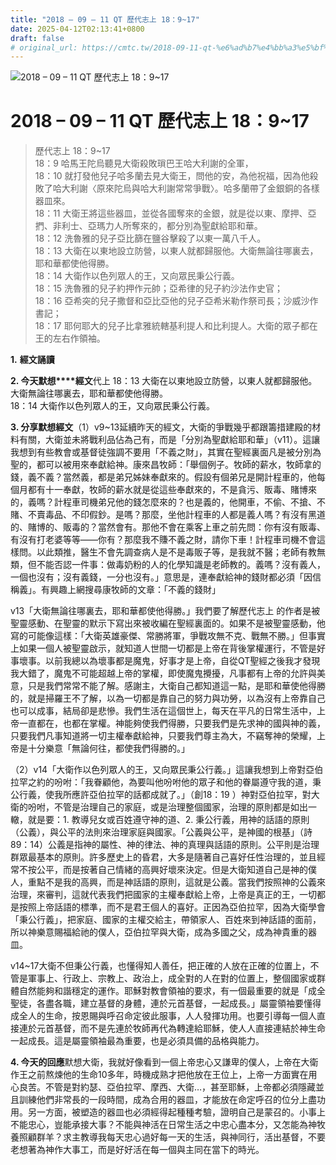 ```yaml
---
title: "2018 – 09 – 11 QT 歷代志上 18：9~17"
date: 2025-04-12T02:13:41+0800
draft: false
# original_url: https://cmtc.tw/2018-09-11-qt-%e6%ad%b7%e4%bb%a3%e5%bf%97%e4%b8%8a-18%ef%bc%9a917
---
```


![2018 – 09 – 11 QT 歷代志上 18：9\~17](/images/qt.jpg   "2018 – 09 – 11 QT 歷代志上 18：9\~17")

# 2018 – 09 – 11 QT 歷代志上 18：9\~17

> 歷代志上 18：9\~17  
> 18：9 哈馬王陀烏聽見大衛殺敗瑣巴王哈大利謝的全軍，  
> 18：10 就打發他兒子哈多蘭去見大衛王，問他的安，為他祝福，因為他殺敗了哈大利謝〈原來陀烏與哈大利謝常常爭戰〉。哈多蘭帶了金銀銅的各樣器皿來。  
> 18：11 大衛王將這些器皿，並從各國奪來的金銀，就是從以東、摩押、亞捫、非利士、亞瑪力人所奪來的，都分別為聖獻給耶和華。  
> 18：12 洗魯雅的兒子亞比篩在鹽谷擊殺了以東一萬八千人。  
> 18：13 大衛在以東地設立防營，以東人就都歸服他。大衛無論往哪裏去，耶和華都使他得勝。  
> 18：14 大衛作以色列眾人的王，又向眾民秉公行義。  
> 18：15 洗魯雅的兒子約押作元帥；亞希律的兒子約沙法作史官；  
> 18：16 亞希突的兒子撒督和亞比亞他的兒子亞希米勒作祭司長；沙威沙作書記；  
> 18：17 耶何耶大的兒子比拿雅統轄基利提人和比利提人。大衛的眾子都在王的左右作領袖。

**1.** **經文誦讀**

**2. 今天默想****經文**代上 18：13 大衛在以東地設立防營，以東人就都歸服他。大衛無論往哪裏去，耶和華都使他得勝。  
18：14 大衛作以色列眾人的王，又向眾民秉公行義。

**3. 分享默想經文**（1）v9\~13延續昨天的經文，大衛的爭戰幾乎都跟籌措建殿的材料有關，大衛並未將戰利品佔為己有，而是「分別為聖獻給耶和華」（v11）。這讓我想到有些教會或基督徒強調不要用「不義之財」，其實在聖經裏面凡是被分別為聖的，都可以被用來奉獻給神。康來昌牧師：「舉個例子。牧師的薪水，牧師拿的錢，義不義？當然義，都是弟兄姊妹奉獻來的。假設有個弟兄是開計程車的，他每個月都有十一奉獻，牧師的薪水就是從這些奉獻來的，不是貪污、販毒、賭博來的，義嗎？計程車司機弟兄他的錢怎麼來的？也是義的，他開車，不偷、不搶、不賭、不賣毒品、不印假鈔。是嗎？那麼，坐他計程車的人都是義人嗎？有沒有黑道的、賭博的、販毒的？當然會有。那他不會在乘客上車之前先問：你有沒有販毒、有沒有打老婆等等——你有？那麼我不賺不義之財，請你下車！計程車司機不會這樣問。以此類推，醫生不會先調查病人是不是毒販子等，是我就不醫；老師有教無類，但不能否認一件事：做毒奶粉的人的化學知識是老師教的。義嗎？沒有義人，一個也沒有；沒有義錢，一分也沒有。」意思是，連奉獻給神的錢財都必須「因信稱義」。有興趣上網搜尋康牧師的文章：「不義的錢財」

v13「大衛無論往哪裏去，耶和華都使他得勝。」我們要了解歷代志上 的作者是被聖靈感動、在聖靈的默示下寫出來被收編在聖經裏面的。如果不是被聖靈感動，他寫的可能像這樣：「大衛英雄豪傑、常勝將軍，爭戰攻無不克、戰無不勝。」但事實上如果一個人被聖靈啟示，就知道人世間一切都是上帝在背後掌權運行，不管是好事壞事。以前我總以為壞事都是魔鬼，好事才是上帝，自從QT聖經之後我才發現我大錯了，魔鬼不可能超越上帝的掌權，即使魔鬼攪擾，凡事都有上帝的允許與美意，只是我們常常不能了解。感謝主，大衛自己都知道這一點，是耶和華使他得勝的，就是掃羅王不了解，以為一切都是靠自己的努力與功勞，以為沒有上帝靠自己也可以成事，結局卻是悲慘。我們生活在這個世上，每天在平凡的日常生活中，上帝一直都在，也都在掌權。神能夠使我們得勝，只要我們是先求神的國與神的義，只要我們凡事知道將一切主權奉獻給神，只要我們尊主為大，不竊奪神的榮耀，上帝是十分樂意「無論何往，都使我們得勝的。」

（2）v14「大衛作以色列眾人的王，又向眾民秉公行義。」這讓我想到上帝對亞伯拉罕之約的吩咐：「我眷顧他，為要叫他吩咐他的眾子和他的眷屬遵守我的道，秉公行義，使我所應許亞伯拉罕的話都成就了。」（創18：19 ）神對亞伯拉罕，對大衛的吩咐，不管是治理自己的家庭，或是治理整個國家，治理的原則都是如出一轍，就是要：1. 教導兒女或百姓遵守神的道、2. 秉公行義，用神的話語的原則（公義），與公平的法則來治理家庭與國家。「公義與公平，是神國的根基」（詩89：14）公義是指神的屬性、神的律法、神的真理與話語的原則。公平則是治理群眾最基本的原則。許多歷史上的昏君，大多是隨著自己喜好任性治理的，並且經常不按公平，而是按著自己情緒的高興好壞來決定。但是大衛知道自己是神的僕人，重點不是我的高興，而是神話語的原則，這就是公義。當我們按照神的公義來治理，來審判，這就代表我們把國家的主權奉獻給上帝，上帝是真正的王，一切都是按照上帝話語的標準，而不是君王個人的喜好。正因為亞伯拉罕，因為大衛學會「秉公行義」，把家庭、國家的主權交給主，帶領家人、百姓來到神話語的面前，所以神樂意賜福給祂的僕人，亞伯拉罕與大衛，成為多國之父，成為神貴重的器皿。

v14\~17大衛不但秉公行義，也懂得知人善任，把正確的人放在正確的位置上，不管是軍事上、行政上、宗教上、政治上，成全對的人在對的位置上，整個國家或群體自然能夠和諧穩定的運作。耶穌對教會領袖的要求，有一個最重要的就是「成全聖徒，各盡各職，建立基督的身體，連於元首基督，一起成長。」屬靈領袖要懂得成全人的生命，按恩賜與呼召命定彼此服事，人人發揮功用。也要引導每一個人直接連於元首基督，而不是先連於牧師再代為轉達給耶穌，使人人直接連結於神生命一起成長。這是屬靈領袖最為重要，也是必須具備的品格與能力。

**4. 今天的回應**默想大衛，我就好像看到一個上帝忠心又謙卑的僕人，上帝在大衛作王之前熬煉他的生命10多年，時機成熟才把他放在王位上，上帝一方面實在用心良苦。不管是對約瑟、亞伯拉罕、摩西、大衛…，甚至耶穌，上帝都必須隱藏並且訓練他們非常長的一段時間，成為合用的器皿，才能放在命定呼召的位分上盡功用。另一方面，被塑造的器皿也必須經得起種種考驗，證明自己是蒙召的。小事上不能忠心，豈能承接大事？不能與神活在日常生活之中忠心盡本分，又怎能為神牧養照顧群羊？求主教導我每天忠心過好每一天的生活，與神同行，活出基督，不要老想著為神作大事工，而是好好活在每一個與主同在當下的時光。
